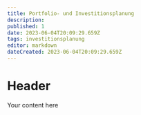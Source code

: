 ```yaml
---
title: Portfolio- und Investitionsplanung
description: 
published: 1
date: 2023-06-04T20:09:29.659Z
tags: investitionsplanung
editor: markdown
dateCreated: 2023-06-04T20:09:29.659Z
---
```


# Header
Your content here